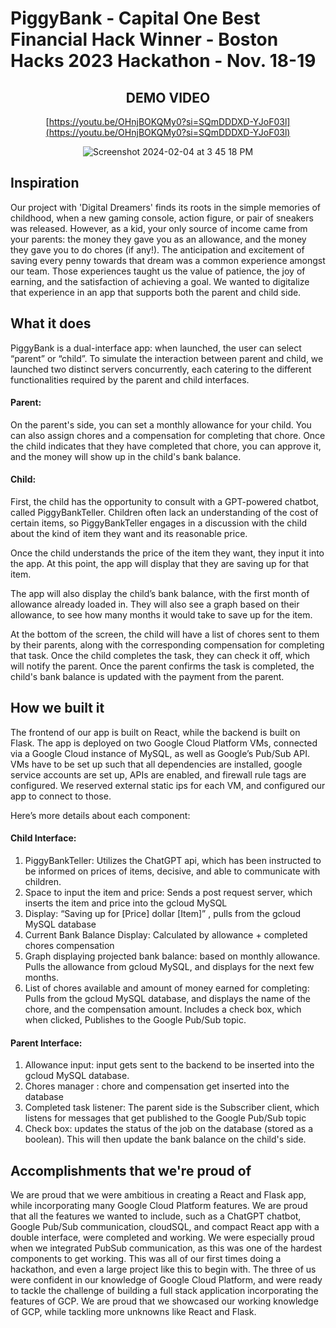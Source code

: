 # PiggyBank - Capital One Best Financial Hack Winner - Boston Hacks 2023 Hackathon - Nov. 18-19

<div align="center">

## DEMO VIDEO
[https://youtu.be/OHnjBOKQMy0?si=SQmDDDXD-YJoF03l](https://youtu.be/OHnjBOKQMy0?si=SQmDDDXD-YJoF03l)

![Screenshot 2024-02-04 at 3 45 18 PM](https://github.com/brianwong778/PiggyBank-BostonHacks/assets/113395187/43ae9aad-3a50-4dbd-92b1-b087e05ffa36)


</div>


## Inspiration

Our project with 'Digital Dreamers' finds its roots in the simple memories of childhood, when a new gaming console, action figure, or pair of sneakers was released. However, as a kid, your only source of income came from your parents: the money they gave you as an allowance, and the money they gave you to do chores (if any!). The anticipation and excitement of saving every penny towards that dream was a common experience amongst our team. Those experiences taught us the value of patience, the joy of earning, and the satisfaction of achieving a goal. We wanted to digitalize that experience in an app that supports both the parent and child side.

## What it does

PiggyBank is a dual-interface app: when launched, the user can select “parent” or “child”. To simulate the interaction between parent and child, we launched two distinct servers concurrently, each catering to the different functionalities required by the parent and child interfaces.

#### Parent:

On the parent's side, you can set a monthly allowance for your child. You can also assign chores and a compensation for completing that chore. Once the child indicates that they have completed that chore, you can approve it, and the money will show up in the child's bank balance.

#### Child:

First, the child has the opportunity to consult with a GPT-powered chatbot, called PiggyBankTeller. Children often lack an understanding of the cost of certain items, so PiggyBankTeller engages in a discussion with the child about the kind of item they want and its reasonable price.

Once the child understands the price of the item they want, they input it into the app. At this point, the app will display that they are saving up for that item.

The app will also display the child’s bank balance, with the first month of allowance already loaded in. They will also see a graph based on their allowance, to see how many months it would take to save up for the item.

At the bottom of the screen, the child will have a list of chores sent to them by their parents, along with the corresponding compensation for completing that task. Once the child completes the task, they can check it off, which will notify the parent. Once the parent confirms the task is completed, the child's bank balance is updated with the payment from the parent.

## How we built it

The frontend of our app is built on React, while the backend is built on Flask. The app is deployed on two Google Cloud Platform VMs, connected via a Google Cloud instance of MySQL, as well as Google’s Pub/Sub API. VMs have to be set up such that all dependencies are installed, google service accounts are set up, APIs are enabled, and firewall rule tags are configured. We reserved external static ips for each VM, and configured our app to connect to those. 

Here’s more details about each component:

#### Child Interface:

1. PiggyBankTeller: Utilizes the ChatGPT api, which has been instructed to be informed on prices of items, decisive, and able to communicate with children. 
2. Space to input the item and price: Sends a post request server, which inserts the item and price into the gcloud MySQL
3. Display:  “Saving up for [Price] dollar [Item]” , pulls from the gcloud MySQL database
4. Current Bank Balance Display: Calculated by allowance + completed chores compensation
5. Graph displaying projected bank balance: based on monthly allowance. Pulls the allowance from gcloud MySQL, and displays for the next few months.
7. List of chores available and amount of money earned for completing: Pulls from the gcloud MySQL database, and displays the name of the chore, and the compensation amount. Includes a check box, which when clicked, Publishes to the Google Pub/Sub topic. 


#### Parent Interface:

1. Allowance input: input gets sent to the backend to be inserted into the gcloud MySQL database.
2. Chores manager : chore and compensation get inserted into the database
3. Completed task listener: The parent side is the Subscriber client, which listens for messages that get published to the Google Pub/Sub topic
4. Check box: updates the status of the job on the database (stored as a boolean). This will then update the bank balance on the child's side.

## Accomplishments that we're proud of

We are proud that we were ambitious in creating a React and Flask app, while incorporating many Google Cloud Platform features. We are proud that all the features we wanted to include, such as a ChatGPT chatbot, Google Pub/Sub communication, cloudSQL, and compact React app with a double interface, were completed and working. We were especially proud when we integrated PubSub communication, as this was one of the hardest components to get working. This was all of our first times doing a hackathon, and even a large project like this to begin with. The three of us were confident in our knowledge of Google Cloud Platform, and were ready to tackle the challenge of building a full stack application incorporating the features of GCP. We are proud that we showcased our working knowledge of GCP, while tackling more unknowns like React and Flask. 

